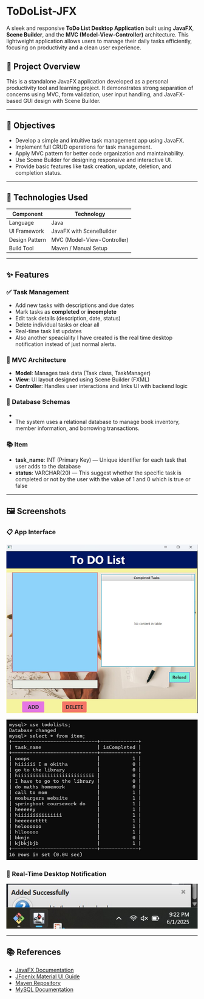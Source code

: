 # ToDoList-JFX

A sleek and responsive **ToDo List Desktop Application** built using **JavaFX**, **Scene Builder**, and the **MVC (Model-View-Controller)** architecture. This lightweight application allows users to manage their daily tasks efficiently, focusing on productivity and a clean user experience.

## 📌 Project Overview

This is a standalone JavaFX application developed as a personal productivity tool and learning project. It demonstrates strong separation of concerns using MVC, form validation, user input handling, and JavaFX-based GUI design with Scene Builder.

---

## 🎯 Objectives

- Develop a simple and intuitive task management app using JavaFX.
- Implement full CRUD operations for task management.
- Apply MVC pattern for better code organization and maintainability.
- Use Scene Builder for designing responsive and interactive UI.
- Provide basic features like task creation, update, deletion, and completion status.

---

## 🧰 Technologies Used

| Component     | Technology                |
|---------------|----------------------------|
| Language       | Java                      |
| UI Framework   | JavaFX with SceneBuilder  |
| Design Pattern | MVC (Model-View-Controller) |
| Build Tool     | Maven / Manual Setup      |

---

## ✨ Features

### ✅ Task Management
- Add new tasks with descriptions and due dates
- Mark tasks as **completed** or **incomplete**
- Edit task details (description, date, status)
- Delete individual tasks or clear all
- Real-time task list updates
- Also another speaciality I have created is the real time desktop notification instead of just normal alerts.

### 🧭 MVC Architecture
- **Model**: Manages task data (Task class, TaskManager)
- **View**: UI layout designed using Scene Builder (FXML)
- **Controller**: Handles user interactions and links UI with backend logic

### 📁 Database Schemas
- 
- The system uses a relational database to manage book inventory, member information, and borrowing transactions.

### 📚 Item

- **task_name**: INT (Primary Key) — Unique identifier for each task that user adds to the database  
- **status**: VARCHAR(20) — This  suggest  whether the specific task is completed or not by the user with the  value of  1 and 0 which is true or false
---

## 🖼️ Screenshots

### 📋 App Interface
![App Interface](src/main/resources/images/interface_image.jpg)

![Database Screenshot](src/main/resources/images/DBMS_SS.jpg)

### 🔔 Real-Time Desktop Notification
![Real-Time Notification](src/main/resources/images/RealTime_Desktop.jpg)

---

## 📚 References

- [JavaFX Documentation](https://openjfx.io/)
- [JFoenix Material UI Guide](https://github.com/sshahine/JFoenix)
- [Maven Repository](https://mvnrepository.com/)
- [MySQL Documentation](https://dev.mysql.com/doc/)

